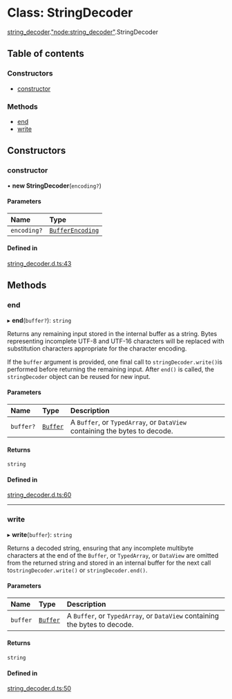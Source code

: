 # Class: StringDecoder

[string_decoder](../modules/string_decoder.md).["node:string_decoder"](../modules/string_decoder._node_string_decoder_.md).StringDecoder

## Table of contents

### Constructors

- [constructor](string_decoder._node_string_decoder_.StringDecoder.md#constructor)

### Methods

- [end](string_decoder._node_string_decoder_.StringDecoder.md#end)
- [write](string_decoder._node_string_decoder_.StringDecoder.md#write)

## Constructors

### constructor

• **new StringDecoder**(`encoding?`)

#### Parameters

| Name | Type |
| :------ | :------ |
| `encoding?` | [`BufferEncoding`](../modules/bun.md#bufferencoding) |

#### Defined in

[string_decoder.d.ts:43](https://github.com/goodcodedev/bun-types/blob/8bd1b3a/string_decoder.d.ts#L43)

## Methods

### end

▸ **end**(`buffer?`): `string`

Returns any remaining input stored in the internal buffer as a string. Bytes
representing incomplete UTF-8 and UTF-16 characters will be replaced with
substitution characters appropriate for the character encoding.

If the `buffer` argument is provided, one final call to `stringDecoder.write()`is performed before returning the remaining input.
After `end()` is called, the `stringDecoder` object can be reused for new input.

#### Parameters

| Name | Type | Description |
| :------ | :------ | :------ |
| `buffer?` | [`Buffer`](../modules/buffer._buffer_.md#buffer) | A `Buffer`, or `TypedArray`, or `DataView` containing the bytes to decode. |

#### Returns

`string`

#### Defined in

[string_decoder.d.ts:60](https://github.com/goodcodedev/bun-types/blob/8bd1b3a/string_decoder.d.ts#L60)

___

### write

▸ **write**(`buffer`): `string`

Returns a decoded string, ensuring that any incomplete multibyte characters at
the end of the `Buffer`, or `TypedArray`, or `DataView` are omitted from the
returned string and stored in an internal buffer for the next call to`stringDecoder.write()` or `stringDecoder.end()`.

#### Parameters

| Name | Type | Description |
| :------ | :------ | :------ |
| `buffer` | [`Buffer`](../modules/buffer._buffer_.md#buffer) | A `Buffer`, or `TypedArray`, or `DataView` containing the bytes to decode. |

#### Returns

`string`

#### Defined in

[string_decoder.d.ts:50](https://github.com/goodcodedev/bun-types/blob/8bd1b3a/string_decoder.d.ts#L50)

